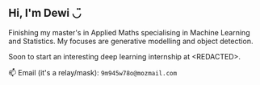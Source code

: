 ## Hi, I'm Dewi ◡̈

Finishing my master's in Applied Maths specialising in Machine Learning and Statistics. My focuses are generative modelling and object detection.

Soon to start an interesting deep learning internship at \<REDACTED>.
<!-- and hopefully kick-start a career of deep learning research in industry. -->

📫 Email (it's a relay/mask): `9m945w78o@mozmail.com`

